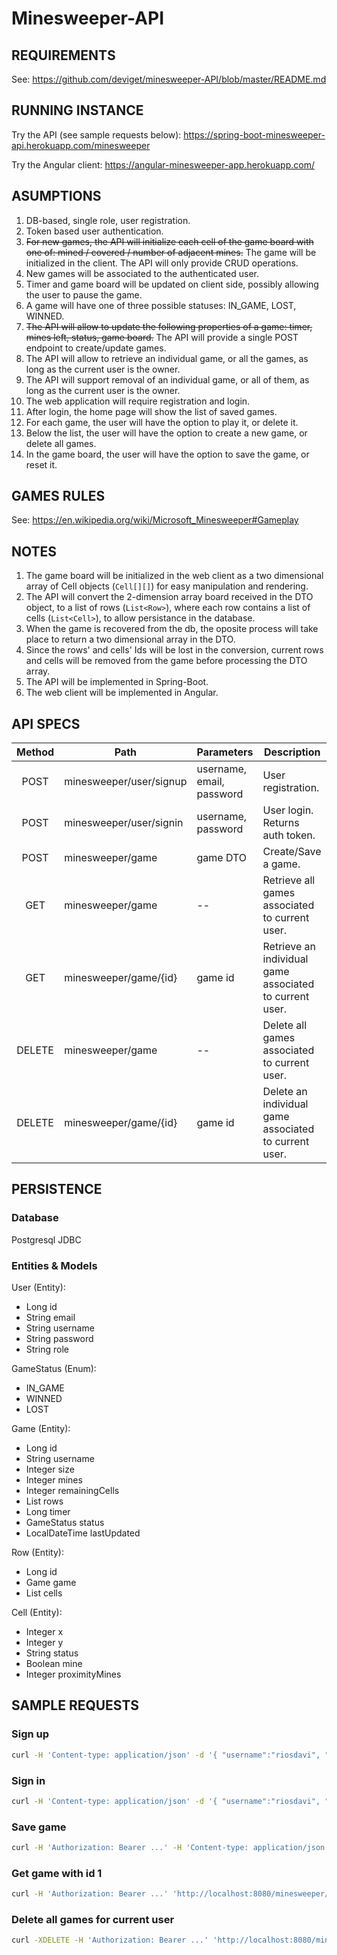 # Minesweeper-API

## REQUIREMENTS

See: https://github.com/deviget/minesweeper-API/blob/master/README.md

## RUNNING INSTANCE

Try the API (see sample requests below): https://spring-boot-minesweeper-api.herokuapp.com/minesweeper

Try the Angular client: https://angular-minesweeper-app.herokuapp.com/

## ASUMPTIONS

1. DB-based, single role, user registration.
2. Token based user authentication.
3. ~~For new games, the API will initialize each cell of the game board with one of: mined / covered / number of adjacent mines.~~ The game will be initialized in the client. The API will only provide CRUD operations.
4. New games will be associated to the authenticated user.
5. Timer and game board will be updated on client side, possibly allowing the user to pause the game.
6. A game will have one of three possible statuses: IN_GAME, LOST, WINNED.
7. ~~The API will allow to update the following properties of a game: timer, mines left, status, game board.~~ The API will provide a single POST endpoint to create/update games.
8. The API will allow to retrieve an individual game, or all the games, as long as the current user is the owner.
9. The API will support removal of an individual game, or all of them, as long as the current user is the owner.
10. The web application will require registration and login.
11. After login, the home page will show the list of saved games.
12. For each game, the user will have the option to play it, or delete it.
13. Below the list, the user will have the option to create a new game, or delete all games.
14. In the game board, the user will have the option to save the game, or reset it.


## GAMES RULES

See: https://en.wikipedia.org/wiki/Microsoft_Minesweeper#Gameplay

## NOTES

1. The game board will be initialized in the web client as a two dimensional array of Cell objects (`Cell[][]`) for easy manipulation and rendering.
2. The API will convert the 2-dimension array board received in the DTO object, to a list of rows (`List<Row>`), where each row contains a list of cells (`List<Cell>`), to allow persistance in the database.
3. When the game is recovered from the db, the oposite process will take place to return a two dimensional array in the DTO.
4. Since the rows' and cells' Ids will be lost in the conversion, current rows and cells will be removed from the game before processing the DTO array.
5. The API will be implemented in Spring-Boot.
6. The web client will be implemented in Angular.


## API SPECS

| Method | Path                    | Parameters                 | Description
|:------:|-------------------------|----------------------------|--------------------------------------------------------
| POST   | minesweeper/user/signup | username, email, password  | User registration.
| POST   | minesweeper/user/signin | username, password         | User login. Returns auth token.
| POST   | minesweeper/game        | game DTO                   | Create/Save a game.
| GET    | minesweeper/game        | --                         | Retrieve all games associated to current user.
| GET    | minesweeper/game/{id}   | game id                    | Retrieve an individual game associated to current user.
| DELETE | minesweeper/game        | --                         | Delete all games associated to current user.
| DELETE | minesweeper/game/{id}   | game id                    | Delete an individual game associated to current user.

## PERSISTENCE

### Database

Postgresql JDBC

### Entities & Models

User (Entity):
* Long id
* String email
* String username
* String password
* String role

GameStatus (Enum):
* IN_GAME
* WINNED
* LOST

Game (Entity):
* Long id
* String username
* Integer size
* Integer mines
* Integer remainingCells
* List<Row> rows
* Long timer
* GameStatus status
* LocalDateTime lastUpdated

Row (Entity):
* Long id
* Game game
* List<Cell> cells

Cell (Entity):
* Integer x
* Integer y
* String status
* Boolean mine
* Integer proximityMines


## SAMPLE REQUESTS

### Sign up

```bash
curl -H 'Content-type: application/json' -d '{ "username":"riosdavi", "email":"riosdavi@gmail.com", "password":"123456"}' 'http://localhost:8080/minesweeper/user/signup'
```

### Sign in

```bash
curl -H 'Content-type: application/json' -d '{ "username":"riosdavi", "password":"123456"}' 'http://localhost:8080/minesweeper/user/signin'
```

### Save game

```bash
curl -H 'Authorization: Bearer ...' -H 'Content-type: application/json' -d '{"size":10, "mines":5, "remainingCells":3, "status":"IN_GAME", "cells":[[0, 1, "open", false, ...], ...]}' 'http://localhost:8080/minesweeper/game'
```

### Get game with id 1

```bash
curl -H 'Authorization: Bearer ...' 'http://localhost:8080/minesweeper/game/1'
```

### Delete all games for current user

```bash
curl -XDELETE -H 'Authorization: Bearer ...' 'http://localhost:8080/minesweeper/game'
```

